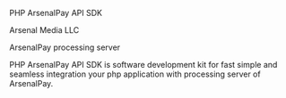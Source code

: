 PHP ArsenalPay API SDK

Arsenal Media LLC

ArsenalPay processing server

PHP ArsenalPay API SDK is software development kit for fast simple and seamless integration your php application with processing server of ArsenalPay.
